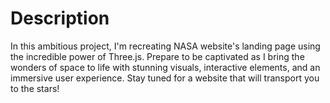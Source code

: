 # Description 

In this ambitious project, I'm recreating NASA website's landing page using the incredible power of Three.js. Prepare to be captivated as I bring the wonders of space to life with stunning visuals, interactive elements, and an immersive user experience. Stay tuned for a website that will transport you to the stars!